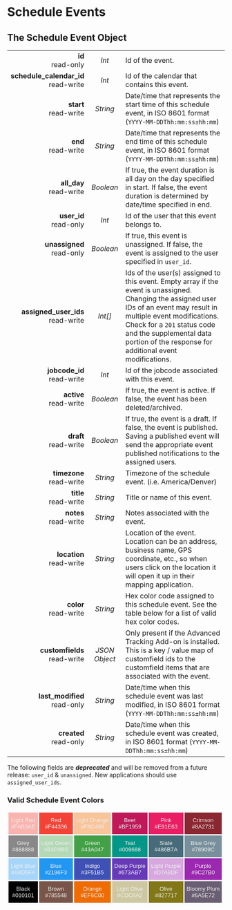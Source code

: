 # Schedule Events
 
## The Schedule Event Object

|                |             |             |
| -------------: | :---------: | ----------- |
| **id**<br/>read-only | _Int_ | Id of the event. |
| **schedule_calendar_id**<br/>read-write | _Int_ | Id of the calendar that contains this event. |
| **start**<br/>read-write | _String_ | Date/time that represents the start time of this schedule event, in ISO 8601 format (`YYYY-MM-DDThh:mm:ss±hh:mm`) |
| **end**<br/>read-write | _String_ | Date/time that represents the end time of this schedule event, in ISO 8601 format (`YYYY-MM-DDThh:mm:ss±hh:mm`) |
| **all_day**<br/>read-write | _Boolean_ | If true, the event duration is all day on the day specified in start. If false, the event duration is determined by date/time specified in end. |
| **user_id**<br/>read-only | _Int_ | Id of the user that this event belongs to. |
| **unassigned**<br/>read-only | _Boolean_ | If true, this event is unassigned. If false, the event is assigned to the user specified in `user_id`. |
| **assigned_user_ids**<br/>read-write | _Int[]_ | Ids of the user(s) assigned to this event. Empty array if the event is unassigned. Changing the assigned user IDs of an event may result in multiple event modifications. Check for a `201` status code and the supplemental data portion of the response for additional event modifications. |
| **jobcode_id**<br/>read-write | _Int_ | Id of the jobcode associated with this event. |
| **active**<br/>read-write | _Boolean_ | If true, the event is active. If false, the event has been deleted/archived. |
| **draft**<br/>read-write | _Boolean_ | If true, the event is a draft. If false, the event is published. Saving a published event will send the appropriate event published notifications to the assigned users. |
| **timezone**<br/>read-write | _String_ | Timezone of the schedule event. (i.e. America/Denver) |
| **title**<br/>read-write | _String_ | Title or name of this event. |
| **notes**<br/>read-write | _String_ | Notes associated with the event. |
| **location**<br/>read-write | _String_ | Location of the event. Location can be an address, business name, GPS coordinate, etc., so when users click on the location it will open it up in their mapping application. |
| **color**<br/>read-write | _String_ | Hex color code assigned to this schedule event. See the table below for a list of valid hex color codes. |
| **customfields**<br/>read-write | _JSON Object_ | Only present if the Advanced Tracking Add-on is installed. This is a key / value map of customfield ids to the customfield items that are associated with the event. |
| **last_modified**<br/>read-only | _String_ | Date/time when this schedule event was last modified, in ISO 8601 format (`YYYY-MM-DDThh:mm:ss±hh:mm`) |
| **created**<br/>read-only | _String_ | Date/time when this schedule event was created, in ISO 8601 format (`YYYY-MM-DDThh:mm:ss±hh:mm`) |

 <aside class="warning">
 The following fields are <i><b>deprecated</b></i> and will be removed from a future release: <code>user_id</code> & <code>unassigned</code>.  New applications should use <code>assigned_user_ids</code>.
 </aside>

### Valid Schedule Event Colors

<style type="text/css">
.tg  {border-collapse:collapse;border-spacing:0;}
.tg th{font-family:Arial, sans-serif;color:#EEEEEE;font-size:13px;font-weight:normal;padding:10px 5px;border-style:solid;border-width:3px;overflow:hidden;word-break:normal;}
.tg .tg-dftd{background-color:#888888;border-color:#f8f8fa;text-align:center;vertical-align:top}
.tg .tg-jpjs{background-color:#cdc8a2;border-color:#f8f8fa;text-align:center;vertical-align:top}
.tg .tg-uogh{background-color:#827717;border-color:#f8f8fa;text-align:center;vertical-align:top}
.tg .tg-lbn2{background-color:#009688;border-color:#f8f8fa;text-align:center;vertical-align:top}
.tg .tg-ytsj{background-color:#78909c;border-color:#f8f8fa;text-align:center;vertical-align:top}
.tg .tg-889i{background-color:#785548;border-color:#f8f8fa;text-align:center;vertical-align:top}
.tg .tg-yf6p{background-color:#bf1959;border-color:#f8f8fa;text-align:center;vertical-align:top}
.tg .tg-9856{background-color:#2196f3;border-color:#f8f8fa;text-align:center;vertical-align:top}
.tg .tg-pckd{background-color:#d7a8df;border-color:#f8f8fa;text-align:center;vertical-align:top}
.tg .tg-qvnv{background-color:#486b7a;border-color:#f8f8fa;text-align:center;vertical-align:top}
.tg .tg-hr5h{background-color:#673ab7;border-color:#f8f8fa;text-align:center;vertical-align:top}
.tg .tg-s9vl{background-color:#f44336;border-color:#f8f8fa;text-align:center;vertical-align:top}
.tg .tg-c3cy{background-color:#43a047;border-color:#f8f8fa;text-align:center;vertical-align:top}
.tg .tg-qjki{background-color:#a6d5fa;border-color:#f8f8fa;text-align:center;vertical-align:top}
.tg .tg-bk2l{background-color:#8a2731;border-color:#f8f8fa;text-align:center;vertical-align:top}
.tg .tg-rxjo{background-color:#010101;border-color:#f8f8fa;text-align:center;vertical-align:top}
.tg .tg-eh3n{background-color:#3f51b5;border-color:#f8f8fa;text-align:center;vertical-align:top}
.tg .tg-ufl3{background-color:#6a5e72;border-color:#f8f8fa;text-align:center;vertical-align:top}
.tg .tg-79iu{background-color:#b3d9b5;border-color:#f8f8fa;text-align:center;vertical-align:top}
.tg .tg-pa18{background-color:#f8c499;border-color:#f8f8fa;text-align:center;vertical-align:top}
.tg .tg-r4vz{background-color:#fab3ae;border-color:#f8f8fa;text-align:center;vertical-align:top}
.tg .tg-kd0h{background-color:#ef6c00;border-color:#f8f8fa;text-align:center;vertical-align:top}
.tg .tg-db1m{background-color:#e91e63;border-color:#f8f8fa;text-align:center;vertical-align:top}
.tg .tg-6loy{background-color:#9c27b0;border-color:#f8f8fa;text-align:center;vertical-align:top}
</style>
<table class="tg">
  <tr>
	<th class="tg-r4vz">Light Red<br/>#FAB3AE</th>  	
    <th class="tg-s9vl">Red<br/>#F44336</th>
    <th class="tg-pa18">Light Orange<br/>#F8C499</th>
    <th class="tg-yf6p">Beet<br/>#BF1959</th>
    <th class="tg-db1m">Pink<br/>#E91E63</th>
    <th class="tg-bk2l">Crimson<br/>#8A2731</th>
  </tr>
  <tr>
    <th class="tg-dftd">Grey<br/>#888888</th>
    <th class="tg-79iu">Light Green<br/>#B3D9B5</th>
    <th class="tg-c3cy">Green<br/>#43A047</th>
    <th class="tg-lbn2">Teal<br/>#009688</th>
    <th class="tg-qvnv">Slate<br/>#486B7A</th>
    <th class="tg-ytsj">Blue Grey<br/>#78909C</th>
  </tr>
  <tr>
    <th class="tg-qjki">Light Blue<br/>#A6D5FA</th>
    <th class="tg-9856">Blue<br/>#2196F3</th>
    <th class="tg-eh3n">Indigo<br/>#3F51B5</th>
    <th class="tg-hr5h">Deep Purple<br/>#673AB7</th>
    <th class="tg-pckd">Light Purple<br/>#D7A8DF</th>
    <th class="tg-6loy">Purple<br/>#9C27B0</th>
  </tr>
  <tr>
    <th class="tg-rxjo">Black<br/>#010101</th>
    <th class="tg-889i">Brown<br/>#785548</th>
    <th class="tg-kd0h">Orange<br/>#EF6C00</th>
    <th class="tg-jpjs">Light Olive<br/>#CDC8A2</th>
    <th class="tg-uogh">Olive<br/>#827717</th>
    <th class="tg-ufl3">Bloomy Plum<br/>#6A5E72</th>
  </tr>
</table>


